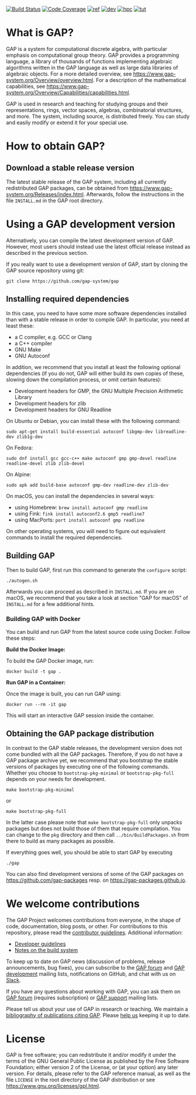 [![Build Status](https://github.com/gap-system/gap/actions/workflows/CI.yml/badge.svg)](https://github.com/gap-system/gap/actions/workflows/CI.yml)
[![Code Coverage](https://codecov.io/gh/gap-system/gap/branch/master/graphs/badge.svg)](https://codecov.io/gh/gap-system/gap/branch/master)
[![ref](https://img.shields.io/badge/docs-ref-blue)](https://gap-system.github.io/gap/doc/ref/chap0_mj.html)
[![dev](https://img.shields.io/badge/docs-dev-blue)](https://gap-system.github.io/gap/doc/dev/chap0_mj.html)
[![hpc](https://img.shields.io/badge/docs-hpc-blue)](https://gap-system.github.io/gap/doc/hpc/chap0_mj.html)
[![tut](https://img.shields.io/badge/docs-tut-blue)](https://gap-system.github.io/gap/doc/tut/chap0_mj.html)

# What is GAP?

GAP is a system for computational discrete algebra, with particular emphasis
on computational group theory. GAP provides a programming language, a library
of thousands of functions implementing algebraic algorithms written in the GAP
language as well as large data libraries of algebraic objects. For a more
detailed overview, see
  <https://www.gap-system.org/Overview/overview.html>.
For a description of the mathematical capabilities, see
  <https://www.gap-system.org/Overview/Capabilities/capabilities.html>.

GAP is used in research and teaching for studying groups and their
representations, rings, vector spaces, algebras, combinatorial structures, and
more. The system, including source, is distributed freely. You can study and
easily modify or extend it for your special use.


# How to obtain GAP?

## Download a stable release version

The latest stable release of the GAP system, including all currently
redistributed GAP packages, can be obtained from
  <https://www.gap-system.org/Releases/index.html>.
Afterwards, follow the instructions in the file `INSTALL.md` in the GAP root
directory.


# Using a GAP development version

Alternatively, you can compile the latest development version of GAP. However,
most users should instead use the latest official release instead as described
in the previous section.

If you really want to use a development version of GAP, start by cloning the
GAP source repository using git:

    git clone https://github.com/gap-system/gap


## Installing required dependencies

In this case, you need to have some more software dependencies installed than
with a stable release in order to compile GAP. In particular, you need at
least these:

* a C compiler, e.g. GCC or Clang
* a C++ compiler
* GNU Make
* GNU Autoconf

In addition, we recommend that you install at least the following optional
dependencies (if you do not, GAP will either build its own copies of these,
slowing down the compilation process, or omit certain features):
* Development headers for GMP, the GNU Multiple Precision Arithmetic Library
* Development headers for zlib
* Development headers for GNU Readline

On Ubuntu or Debian, you can install these with the following command:

    sudo apt-get install build-essential autoconf libgmp-dev libreadline-dev zlib1g-dev

On Fedora:

    sudo dnf install gcc gcc-c++ make autoconf gmp gmp-devel readline readline-devel zlib zlib-devel

On Alpine:

    sudo apk add build-base autoconf gmp-dev readline-dev zlib-dev

On macOS, you can install the dependencies in several ways:

 * using Homebrew: `brew install autoconf gmp readline`
 * using Fink: `fink install autoconf2.6 gmp5 readline7`
 * using MacPorts: `port install autoconf gmp readline`

On other operating systems, you will need to figure out equivalent commands
to install the required dependencies.


## Building GAP

Then to build GAP, first run this command to generate the `configure` script:

    ./autogen.sh

Afterwards you can proceed as described in `INSTALL.md`. If you are on macOS,
we recommend that you take a look at section "GAP for macOS" of `INSTALL.md`
for a few additional hints.

### Building GAP with Docker

You can build and run GAP from the latest source code using Docker. Follow these steps:

**Build the Docker Image:**

To build the GAP Docker image, run:

    docker build -t gap .

**Run GAP in a Container:**

Once the image is built, you can run GAP using:

    docker run --rm -it gap

This will start an interactive GAP session inside the container.

## Obtaining the GAP package distribution

In contrast to the GAP stable releases, the development version does not come
bundled with all the GAP packages. Therefore, if you do not have a GAP package
archive yet, we recommend that you bootstrap the stable versions of packages
by executing one of the following commands. Whether you choose to
`bootstrap-pkg-minimal` or `bootstrap-pkg-full` depends on your needs for
development.

    make bootstrap-pkg-minimal

or

    make bootstrap-pkg-full

In the latter case please note that `make bootstrap-pkg-full` only unpacks packages
but does not build those of them that require compilation. You can change to the
`pkg` directory and then call `../bin/BuildPackages.sh` from there to build as many
packages as possible.

If everything goes well, you should be able to start GAP by executing

    ./gap

You can also find development versions of some of the GAP packages on
<https://github.com/gap-packages> resp. on <https://gap-packages.github.io>.


# We welcome contributions

The GAP Project welcomes contributions from everyone, in the shape of code,
documentation, blog posts, or other. For contributions to this repository,
please read the [contributor guidelines](CONTRIBUTING.md). Additional information:
- [Developer guidelines](DEVELOPING.md)
- [Notes on the build system](README.buildsys.md)

To keep up to date on GAP news (discussion of problems, release announcements,
bug fixes), you can subscribe to the
[GAP forum](https://www.gap-system.org/Contacts/Forum/forum.html) and
[GAP development](https://lists.uni-kl.de/gap/info/gap) mailing lists,
notifications on GitHub, and chat with us on [Slack](https://gap-system.org/slack).

If you have any questions about working with GAP, you can ask them on
[GAP forum](https://www.gap-system.org/Contacts/Forum/forum.html) (requires subscription)
or [GAP support](https://www.gap-system.org/Contacts/People/supportgroup.html) mailing lists.

Please tell us about your use of GAP in research or teaching. We maintain a
[bibliography of publications citing GAP](https://www.gap-system.org/Doc/Bib/bib.html).
Please [help us](https://www.gap-system.org/Contacts/publicationfeedback.html)
keeping it up to date.


# License

GAP is free software; you can redistribute it and/or modify it under the terms
of the GNU General Public License as published by the Free Software
Foundation; either version 2 of the License, or (at your option) any later
version. For details, please refer to the GAP reference manual, as well as the
file `LICENSE` in the root directory of the GAP distribution or see
<https://www.gnu.org/licenses/gpl.html>.
